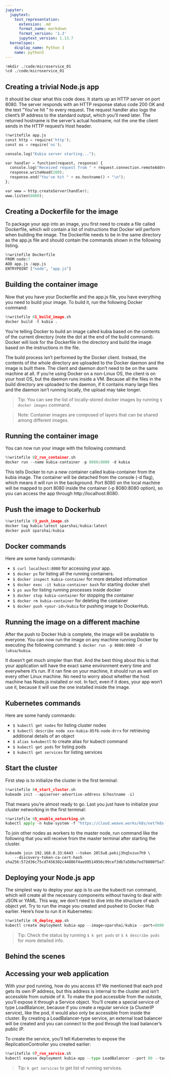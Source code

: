```yaml
---
jupyter:
  jupytext:
    text_representation:
      extension: .md
      format_name: markdown
      format_version: '1.3'
      jupytext_version: 1.13.7
  kernelspec:
    display_name: Python 3
    name: python3
---
```


```python colab={"base_uri": "https://localhost:8080/"} id="Yg1eogMBatuZ" executionInfo={"status": "ok", "timestamp": 1628957389115, "user_tz": -330, "elapsed": 531, "user": {"displayName": "Sparsh Agarwal", "photoUrl": "", "userId": "13037694610922482904"}} outputId="e93ffbfe-2115-4280-d7c3-702ac4dbf289"
!mkdir ./code/microservice_01
%cd ./code/microservice_01
```

<!-- #region id="rVfAm-mMZ3eK" -->
## Creating a trivial Node.js app
<!-- #endregion -->

<!-- #region id="BdRwBZh5aG2K" -->
It should be clear what this code does. It starts up an HTTP server on port 8080. The server responds with an HTTP response status code 200 OK and the text "You've hit <hostname>" to every request. The request handler also logs the client’s IP address to the standard output, which you’ll need later. The returned hostname is the server’s actual hostname, not the one the client sends in the HTTP request’s Host header.
<!-- #endregion -->

```python colab={"base_uri": "https://localhost:8080/"} id="dXZJNKZMZoLA" executionInfo={"status": "ok", "timestamp": 1628957398830, "user_tz": -330, "elapsed": 1037, "user": {"displayName": "Sparsh Agarwal", "photoUrl": "", "userId": "13037694610922482904"}} outputId="45d8c35b-8a22-478a-e1db-9805a729d76e"
%%writefile app.js
const http = require('http');
const os = require('os');

console.log("Kubia server starting...");

var handler = function(request, response) {
  console.log("Received request from " + request.connection.remoteAddress);
  response.writeHead(200);
  response.end("You've hit " + os.hostname() + "\n");
};

var www = http.createServer(handler);
www.listen(8080);
```

<!-- #region id="ogwAmyERadyO" -->
## Creating a Dockerfile for the image
To package your app into an image, you first need to create a file called Dockerfile, which will contain a list of instructions that Docker will perform when building the image. The Dockerfile needs to be in the same directory as the app.js file and should contain the commands shown in the following listing.
<!-- #endregion -->

```python id="wGhByw5EgfDV" colab={"base_uri": "https://localhost:8080/"} executionInfo={"status": "ok", "timestamp": 1628961861052, "user_tz": -330, "elapsed": 1027, "user": {"displayName": "Sparsh Agarwal", "photoUrl": "", "userId": "13037694610922482904"}} outputId="8ad74e08-7292-463d-a311-fa356e6aaebf"
%%writefile Dockerfile
FROM node:7
ADD app.js /app.js
ENTRYPOINT ["node", "app.js"]
```

<!-- #region id="ZgqPU7Kng8qM" -->
## Building the container image
Now that you have your Dockerfile and the app.js file, you have everything you need to build your image. To build it, run the following Docker command:
<!-- #endregion -->

```python id="6EP_eWiKg-vW" colab={"base_uri": "https://localhost:8080/"} executionInfo={"status": "ok", "timestamp": 1628967051675, "user_tz": -330, "elapsed": 752, "user": {"displayName": "Sparsh Agarwal", "photoUrl": "", "userId": "13037694610922482904"}} outputId="291d46be-4ef6-4ac4-fb81-3e50090cb839"
%%writefile 01_build_image.sh
docker build -t kubia .
```

<!-- #region id="GZoV7t6JhJa6" -->
You’re telling Docker to build an image called kubia based on the contents of the current directory (note the dot at the end of the build command). Docker will look for the Dockerfile in the directory and build the image based on the instructions in the file.
<!-- #endregion -->

<!-- #region id="YgssmmCnhLde" -->
<!-- #endregion -->

<!-- #region id="VpySZGINhdE-" -->
The build process isn’t performed by the Docker client. Instead, the contents of the whole directory are uploaded to the Docker daemon and the image is built there. The client and daemon don’t need to be on the same machine at all. If you’re using Docker on a non-Linux OS, the client is on your host OS, but the daemon runs inside a VM. Because all the files in the build directory are uploaded to the daemon, if it contains many large files and the daemon isn’t running locally, the upload may take longer.
<!-- #endregion -->

<!-- #region id="f6mZA0tdiwuK" -->
> Tip: You can see the list of locally-stored docker images by running ```$ docker images``` command.
<!-- #endregion -->

<!-- #region id="QvaoG9HLhJ2m" -->
> Note: Container images are composed of layers that can be shared among different images.
<!-- #endregion -->

<!-- #region id="m46SeC4xh6QI" -->
<!-- #endregion -->

<!-- #region id="mvA1wOvsh6tJ" -->
## Running the container image
You can now run your image with the following command:
<!-- #endregion -->

```python id="NjDqr2YPiZw5" colab={"base_uri": "https://localhost:8080/"} executionInfo={"status": "ok", "timestamp": 1628967053857, "user_tz": -330, "elapsed": 5, "user": {"displayName": "Sparsh Agarwal", "photoUrl": "", "userId": "13037694610922482904"}} outputId="11a284e0-8ace-48bf-be1e-f7e468acf8fe"
%%writefile 02_run_container.sh
docker run --name kubia-container -p 8080:8080 -d kubia
```

<!-- #region id="UxTZ1AFnibRQ" -->
This tells Docker to run a new container called kubia-container from the kubia image. The container will be detached from the console (-d flag), which means it will run in the background. Port 8080 on the local machine will be mapped to port 8080 inside the container (-p 8080:8080 option), so you can access the app through http://localhost:8080.
<!-- #endregion -->

<!-- #region id="P71BlIhxwoPX" -->
## Push the image to Dockerhub
<!-- #endregion -->

```python colab={"base_uri": "https://localhost:8080/"} id="ZihHsG2lwq_s" executionInfo={"status": "ok", "timestamp": 1628967054548, "user_tz": -330, "elapsed": 7, "user": {"displayName": "Sparsh Agarwal", "photoUrl": "", "userId": "13037694610922482904"}} outputId="718553e3-7e67-405e-87d5-cc9dea4212a9"
%%writefile 03_push_image.sh
docker tag kubia:latest sparshai/kubia:latest
docker push sparshai/kubia
```

<!-- #region id="CWq4z9AojJjA" -->
## Docker commands
Here are some handy commands:
- ```$ curl localhost:8080``` for accessing your app.
- ```$ docker ps``` for listing all the running containers.
- ```$ docker inspect kubia-container``` for more detailed information
- ```$ docker exec -it kubia-container bash``` for starting docker shell
- ```$ ps aux``` for listing running processes inside docker
- ```$ docker stop kubia-container``` for stopping the container
- ```$ docker rm kubia-container``` for deleting the container
- ```$ docker push <your-id>/kubia``` for pushing image to DockerHub.
<!-- #endregion -->

<!-- #region id="7nh5lo6GjeYB" -->
## Running the image on a different machine
After the push to Docker Hub is complete, the image will be available to everyone. You can now run the image on any machine running Docker by executing the following command: ```$ docker run -p 8080:8080 -d luksa/kubia```.

It doesn’t get much simpler than that. And the best thing about this is that your application will have the exact same environment every time and everywhere it’s run. If it ran fine on your machine, it should run as well on every other Linux machine. No need to worry about whether the host machine has Node.js installed or not. In fact, even if it does, your app won’t use it, because it will use the one installed inside the image.
<!-- #endregion -->

<!-- #region id="v9iWbK_mmuGO" -->
## Kubernetes commands
Here are some handy commands:
- ```$ kubectl get nodes``` for listing cluster nodes
- ```$ kubectl describe node xxx-kubia-85f6-node-0rrx``` for retrieving additional details of an object
- ```$ alias k=kubectl``` to create alias for kubectl command
- ```$ kubectl get pods``` for listing pods
- ```$ kubectl get services``` for listing services
<!-- #endregion -->

<!-- #region id="FTNW47F-x692" -->
## Start the cluster
First step is to initialize the cluster in the first terminal:
<!-- #endregion -->

```python colab={"base_uri": "https://localhost:8080/"} id="2xUTSsFTx_0v" executionInfo={"status": "ok", "timestamp": 1628967056065, "user_tz": -330, "elapsed": 6, "user": {"displayName": "Sparsh Agarwal", "photoUrl": "", "userId": "13037694610922482904"}} outputId="a6796d9c-600d-4abc-a388-738490dbbbf1"
%%writefile 04_start_cluster.sh
kubeadm init --apiserver-advertise-address $(hostname -i)
```

<!-- #region id="XeLQ-iyo4OxU" -->
That means you’re almost ready to go. Last you just have to initialize your cluster networking in the first terminal:
<!-- #endregion -->

```python colab={"base_uri": "https://localhost:8080/"} id="KRYv_m7E4LhN" executionInfo={"status": "ok", "timestamp": 1628967056778, "user_tz": -330, "elapsed": 5, "user": {"displayName": "Sparsh Agarwal", "photoUrl": "", "userId": "13037694610922482904"}} outputId="791067fc-5181-4df3-f058-441a65bb4aea"
%%writefile 05_enable_networking.sh
kubectl apply -n kube-system -f "https://cloud.weave.works/k8s/net?k8s-version=$(kubectl version | base64 |tr -d '\n')"
```

<!-- #region id="KqUdTnbEzSVq" -->
To join other nodes as workers to the master node, run command like the following that you will receive from the master terminal after starting the cluster.

```
kubeadm join 192.168.0.33:6443 --token 20l5u8.pekij3hq5xzux7h9 \
    --discovery-token-ca-cert-hash sha256:572d36c75cd7456302c44886f4ae99514956c99cef3db7a50be7ed78080f5a77
```
<!-- #endregion -->

<!-- #region id="mJwk5aympgA1" -->
## Deploying your Node.js app
The simplest way to deploy your app is to use the kubectl run command, which will create all the necessary components without having to deal with JSON or YAML. This way, we don’t need to dive into the structure of each object yet. Try to run the image you created and pushed to Docker Hub earlier. Here’s how to run it in Kubernetes:
<!-- #endregion -->

```python colab={"base_uri": "https://localhost:8080/"} id="5TltXc9vpjlK" executionInfo={"status": "ok", "timestamp": 1628967059301, "user_tz": -330, "elapsed": 450, "user": {"displayName": "Sparsh Agarwal", "photoUrl": "", "userId": "13037694610922482904"}} outputId="88e796d4-fd32-441b-f069-56b76060f4a1"
%%writefile 06_deploy_app.sh
kubectl create deployment kubia-app --image=sparshai/kubia --port=8080
```

<!-- #region id="pmsL4rGR0DJd" -->
> Tip: Check the status by running ```$ k get pods``` or ```$ k describe pods``` for more detailed info.
<!-- #endregion -->

<!-- #region id="hF9kQ2-erJUb" -->
## Behind the scenes
<!-- #endregion -->

<!-- #region id="KI0aRzS4rOmJ" -->
<!-- #endregion -->

<!-- #region id="h2gg-qvCrNUx" -->
## Accessing your web application
With your pod running, how do you access it? We mentioned that each pod gets its own IP address, but this address is internal to the cluster and isn’t accessible from outside of it. To make the pod accessible from the outside, you’ll expose it through a Service object. You’ll create a special service of type LoadBalancer, because if you create a regular service (a ClusterIP service), like the pod, it would also only be accessible from inside the cluster. By creating a LoadBalancer-type service, an external load balancer will be created and you can connect to the pod through the load balancer’s public IP.

To create the service, you’ll tell Kubernetes to expose the ReplicationController you created earlier:
<!-- #endregion -->

```python colab={"base_uri": "https://localhost:8080/"} id="2IJrV6BLrk1t" executionInfo={"status": "ok", "timestamp": 1628967062753, "user_tz": -330, "elapsed": 461, "user": {"displayName": "Sparsh Agarwal", "photoUrl": "", "userId": "13037694610922482904"}} outputId="0d6ea62f-73a0-42e5-aef3-c8a7448bae95"
%%writefile 07_run_service.sh
kubectl expose deployment kubia-app --type LoadBalancer --port 80 --target-port 8080
```

<!-- #region id="EIQ_jjoRsYeR" -->
> Tip: ```k get services``` to get list of running services.
<!-- #endregion -->
